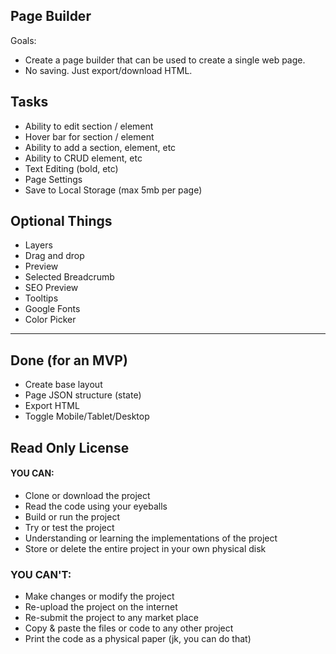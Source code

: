 ## Page Builder

Goals:

- Create a page builder that can be used to create a single web page.
- No saving. Just export/download HTML.

## Tasks

- Ability to edit section / element
- Hover bar for section / element
- Ability to add a section, element, etc
- Ability to CRUD element, etc
- Text Editing (bold, etc)
- Page Settings
- Save to Local Storage (max 5mb per page)


## Optional Things

- Layers
- Drag and drop 
- Preview
- Selected Breadcrumb
- SEO Preview
- Tooltips
- Google Fonts
- Color Picker

---

## Done (for an MVP)

- Create base layout
- Page JSON structure (state)
- Export HTML
- Toggle Mobile/Tablet/Desktop

## Read Only License

#### YOU CAN:
- Clone or download the project
- Read the code using your eyeballs
- Build or run the project
- Try or test the project
- Understanding or learning the implementations of the project
- Store or delete the entire project in your own physical disk

### YOU CAN'T:
- Make changes or modify the project
- Re-upload the project on the internet
- Re-submit the project to any market place
- Copy & paste the files or code to any other project
- Print the code as a physical paper (jk, you can do that)